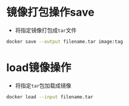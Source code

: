 # 镜像打包操作save


* 将指定镜像打包成`tar`文件

```bash
docker save --output filename.tar image:tag
```

# load镜像操作

* 将指定`tar`包加载成镜像

```bash
docker load --input filename.tar
```
